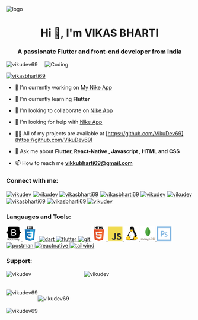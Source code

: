 ![logo](https://1.bp.blogspot.com/-7A4WynwLsMw/XbBpCXG8fHI/AAAAAAAAMt4/uOa1bpLskYgrwGbllhSu2SDj_Mig8SXJQCLcBGAsYHQ/s1600/2000_600px.gif)
<h1 align="center">Hi 👋, I'm VIKAS BHARTI</h1>
<h3 align="center">A passionate Flutter and front-end developer from India</h3>

<img align="right" alt="Coding" width="400" src="https://camo.githubusercontent.com/c1dcb74cc1c1835b1d716f5051499a2814c683c806b15f04b0eba492863703e9/68747470733a2f2f63646e2e6472696262626c652e636f6d2f75736572732f3733303730332f73637265656e73686f74732f363538313234332f6176656e746f2e676966">

<p align="left"> <img src="https://komarev.com/ghpvc/?username=vikudev69&label=Profile%20views&color=0e75b6&style=flat" alt="vikudev69" /> </p>

<p align="left"> <a href="https://twitter.com/vikasbharti69" target="blank"><img src="https://img.shields.io/twitter/follow/vikasbharti69?logo=twitter&style=for-the-badge" alt="vikasbharti69" /></a> </p>

- 🔭 I’m currently working on [My Nike App](https://github.com/VikuDev69/Nike)

- 🌱 I’m currently learning **Flutter**

- 👯 I’m looking to collaborate on [Nike App](https://github.com/VikuDev69/Nike)

- 🤝 I’m looking for help with [Nike App](https://github.com/VikuDev69/Nike)

- 👨‍💻 All of my projects are available at [https://github.com/VikuDev69](https://github.com/VikuDev69)

- 💬 Ask me about **Flutter, React-Native , Javascript , HTML and CSS**

- 📫 How to reach me **vikkubharti69@gmail.com**

<h3 align="left">Connect with me:</h3>
<p align="left">
<a href="https://codepen.io/vikudev" target="blank"><img align="center" src="https://raw.githubusercontent.com/rahuldkjain/github-profile-readme-generator/master/src/images/icons/Social/codepen.svg" alt="vikudev" height="30" width="40" /></a>
<a href="https://dev.to/vikudev" target="blank"><img align="center" src="https://raw.githubusercontent.com/rahuldkjain/github-profile-readme-generator/master/src/images/icons/Social/devto.svg" alt="vikudev" height="30" width="40" /></a>
<a href="https://twitter.com/vikasbharti69" target="blank"><img align="center" src="https://raw.githubusercontent.com/rahuldkjain/github-profile-readme-generator/master/src/images/icons/Social/twitter.svg" alt="vikasbharti69" height="30" width="40" /></a>
<a href="https://linkedin.com/in/vikasbharti69" target="blank"><img align="center" src="https://raw.githubusercontent.com/rahuldkjain/github-profile-readme-generator/master/src/images/icons/Social/linked-in-alt.svg" alt="vikasbharti69" height="30" width="40" /></a>
<a href="https://stackoverflow.com/users/vikudev" target="blank"><img align="center" src="https://raw.githubusercontent.com/rahuldkjain/github-profile-readme-generator/master/src/images/icons/Social/stack-overflow.svg" alt="vikudev" height="30" width="40" /></a>
<a href="https://codesandbox.com/vikudev" target="blank"><img align="center" src="https://raw.githubusercontent.com/rahuldkjain/github-profile-readme-generator/master/src/images/icons/Social/codesandbox.svg" alt="vikudev" height="30" width="40" /></a>
<a href="https://fb.com/vikasbharti69" target="blank"><img align="center" src="https://raw.githubusercontent.com/rahuldkjain/github-profile-readme-generator/master/src/images/icons/Social/facebook.svg" alt="vikasbharti69" height="30" width="40" /></a>
<a href="https://instagram.com/vikasbharti69" target="blank"><img align="center" src="https://raw.githubusercontent.com/rahuldkjain/github-profile-readme-generator/master/src/images/icons/Social/instagram.svg" alt="vikasbharti69" height="30" width="40" /></a>
<a href="https://www.youtube.com/c/vikudev" target="blank"><img align="center" src="https://raw.githubusercontent.com/rahuldkjain/github-profile-readme-generator/master/src/images/icons/Social/youtube.svg" alt="vikudev" height="30" width="40" /></a>
</p>

<h3 align="left">Languages and Tools:</h3>
<p align="left"> <a href="https://getbootstrap.com" target="_blank" rel="noreferrer"> <img src="https://raw.githubusercontent.com/devicons/devicon/master/icons/bootstrap/bootstrap-plain-wordmark.svg" alt="bootstrap" width="40" height="40"/> </a> <a href="https://www.w3schools.com/css/" target="_blank" rel="noreferrer"> <img src="https://raw.githubusercontent.com/devicons/devicon/master/icons/css3/css3-original-wordmark.svg" alt="css3" width="40" height="40"/> </a> <a href="https://dart.dev" target="_blank" rel="noreferrer"> <img src="https://www.vectorlogo.zone/logos/dartlang/dartlang-icon.svg" alt="dart" width="40" height="40"/> </a> <a href="https://flutter.dev" target="_blank" rel="noreferrer"> <img src="https://www.vectorlogo.zone/logos/flutterio/flutterio-icon.svg" alt="flutter" width="40" height="40"/> </a> <a href="https://git-scm.com/" target="_blank" rel="noreferrer"> <img src="https://www.vectorlogo.zone/logos/git-scm/git-scm-icon.svg" alt="git" width="40" height="40"/> </a> <a href="https://www.w3.org/html/" target="_blank" rel="noreferrer"> <img src="https://raw.githubusercontent.com/devicons/devicon/master/icons/html5/html5-original-wordmark.svg" alt="html5" width="40" height="40"/> </a> <a href="https://developer.mozilla.org/en-US/docs/Web/JavaScript" target="_blank" rel="noreferrer"> <img src="https://raw.githubusercontent.com/devicons/devicon/master/icons/javascript/javascript-original.svg" alt="javascript" width="40" height="40"/> </a> <a href="https://www.linux.org/" target="_blank" rel="noreferrer"> <img src="https://raw.githubusercontent.com/devicons/devicon/master/icons/linux/linux-original.svg" alt="linux" width="40" height="40"/> </a> <a href="https://www.mongodb.com/" target="_blank" rel="noreferrer"> <img src="https://raw.githubusercontent.com/devicons/devicon/master/icons/mongodb/mongodb-original-wordmark.svg" alt="mongodb" width="40" height="40"/> </a> <a href="https://www.photoshop.com/en" target="_blank" rel="noreferrer"> <img src="https://raw.githubusercontent.com/devicons/devicon/master/icons/photoshop/photoshop-line.svg" alt="photoshop" width="40" height="40"/> </a> <a href="https://postman.com" target="_blank" rel="noreferrer"> <img src="https://www.vectorlogo.zone/logos/getpostman/getpostman-icon.svg" alt="postman" width="40" height="40"/> </a> <a href="https://reactnative.dev/" target="_blank" rel="noreferrer"> <img src="https://reactnative.dev/img/header_logo.svg" alt="reactnative" width="40" height="40"/> </a> <a href="https://tailwindcss.com/" target="_blank" rel="noreferrer"> <img src="https://www.vectorlogo.zone/logos/tailwindcss/tailwindcss-icon.svg" alt="tailwind" width="40" height="40"/> </a> </p>

<h3 align="left">Support:</h3>
<p><a href="https://www.buymeacoffee.com/vikudev"> <img align="left" src="https://cdn.buymeacoffee.com/buttons/v2/default-yellow.png" height="50" width="210" alt="vikudev" /></a><a href="https://ko-fi.com/vikudev"> <img align="left" src="https://cdn.ko-fi.com/cdn/kofi3.png?v=3" height="50" width="210" alt="vikudev" /></a></p><br><br>

<p><img align="left" src="https://github-readme-stats.vercel.app/api/top-langs?username=vikudev69&show_icons=true&locale=en&layout=compact" alt="vikudev69" /></p>

<p>&nbsp;<img align="center" src="https://github-readme-stats.vercel.app/api?username=vikudev69&show_icons=true&locale=en" alt="vikudev69" /></p>

<p><img align="center" src="https://github-readme-streak-stats.herokuapp.com/?user=vikudev69&" alt="vikudev69" /></p>
